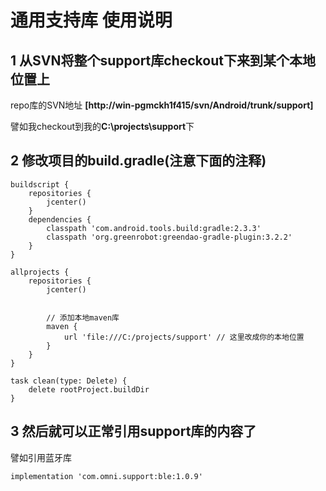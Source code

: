 
# 通用支持库 使用说明

## 1 从SVN将整个support库checkout下来到某个本地位置上

repo库的SVN地址
**[http://win-pgmckh1f415/svn/Android/trunk/support]**

譬如我checkout到我的**C:\projects\support**下

## 2 修改项目的build.gradle(注意下面的注释)

```
buildscript {
    repositories {
        jcenter()
    }
    dependencies {
        classpath 'com.android.tools.build:gradle:2.3.3'
        classpath 'org.greenrobot:greendao-gradle-plugin:3.2.2'
    }
}

allprojects {
    repositories {
        jcenter()


        // 添加本地maven库
        maven {
            url 'file:///C:/projects/support' // 这里改成你的本地位置
        }
    }
}

task clean(type: Delete) {
    delete rootProject.buildDir
}
```

## 3 然后就可以正常引用support库的内容了

譬如引用蓝牙库
```
implementation 'com.omni.support:ble:1.0.9'
```
